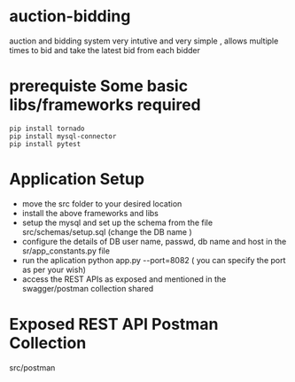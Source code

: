 # auction-bidding
auction and bidding system very intutive and very simple , allows multiple times to bid and take the latest bid from each bidder


# prerequiste Some basic libs/frameworks required
```
pip install tornado
pip install mysql-connector
pip install pytest
```

# Application Setup
- move the src folder to your desired location
- install the above frameworks and libs
- setup the mysql and set up the schema from the file src/schemas/setup.sql   (change the DB name )
- configure the details of DB user name, passwd, db name and host in the sr/app_constants.py file
- run the aplication  python app.py --port=8082   ( you can specify the port as per your wish)
- access the REST APIs as exposed and mentioned in the swagger/postman collection shared

# Exposed REST API Postman Collection
src/postman
